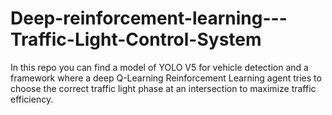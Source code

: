 # Deep-reinforcement-learning---Traffic-Light-Control-System

In this repo you can find a model of YOLO V5 for vehicle detection and a framework where a deep Q-Learning Reinforcement Learning agent tries to choose the correct traffic light phase at an intersection to maximize traffic efficiency.
